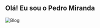 ## Olá! Eu sou o Pedro Miranda
![Blog](https://img.shields.io/badge/Discord-7289DA?style=for-the-badge&logo=discord&logoColor=white)
<!--
**Pwdrin/Pwdrin** is a ✨ _special_ ✨ repository because its `README.md` (this file) appears on your GitHub profile.

Here are some ideas to get you started:

- 🔭 I’m currently working on ...
- 🌱 I’m currently learning ...
- 👯 I’m looking to collaborate on ...
- 🤔 I’m looking for help with ...
- 💬 Ask me about ...
- 📫 How to reach me: ...
- 😄 Pronouns: ...
- ⚡ Fun fact: ...
-->
